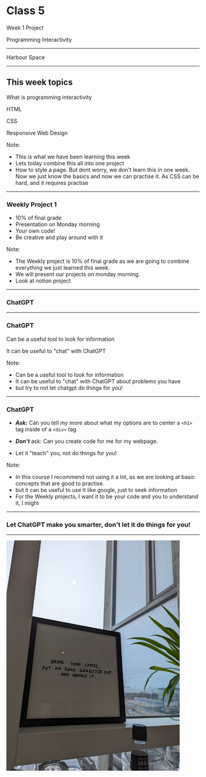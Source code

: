 # Class 5

Week 1 Project

Programming Interactivity

 ----

Harbour Space

---

## This week topics

<div style="text-align: left;">
What is programming interactivity

HTML

CSS

Responsive Web Design


Note:
- This is what we have been learning this week
- Lets today combine this all into one project
- How to style a page. But dont worry, we don't learn this in one week. Now we just know the basics and now we can practise it. As CSS can be hard, and it requires practise

---


### Weekly Project 1

- 10% of final grade
- Presentation on Monday morning
- Your own code!
- Be creative and play around with it

Note:
- The Weekly project is 10% of final grade as we are going to combine everything we just learned this week.
- We will present our projects on monday morning.
- Look at notion project


---

### ChatGPT

---

### ChatGPT

Can be a useful tool to look for information

It can be useful to "chat" with ChatGPT


Note:
- Can be a useful tool to look for information
- It can be useful to "chat" with ChatGPT about problems you have
- but try to not let chatgpt do things for you!

---


### ChatGPT

- ***Ask:*** Can you tell my more about what my options are to center a `<h1>` tag inside of a `<div>` tag

- ***Don't*** ask: Can you create code for me for my webpage.

- Let it "teach" you, not do things for you!


Note:
- In this course I recommend not using it a lot, as we are looking at basic concepts that are good to practise.
- but it can be useful to use it like google, just to seek information
- For the Weekly projects, I want it to be your code and you to understand it, I might 


---

### Let ChatGPT make you smarter, don't let it do things for you!

---


<img src="attachment/c1/motto.jpg" height="600px">